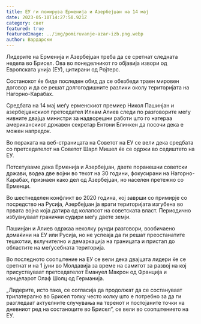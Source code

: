 ```yaml
---
title: ЕУ ги помирува Ерменија и Азербејџан на 14 мај
date: 2023-05-10T14:27:50.921Z
category: свет
featured: true
featuredImage: ../img/pomiruvanje-azar-izb.png.webp
author: Вардарски
---
```

Лидерите на Ерменија и Азербејџан треба да се сретнат следната недела во Брисел. Ова во понеделникот го објавија извори од Европската унија (ЕУ), цитирани од Ројтерс.

Состанокот ќе биде последен обид да се обезбеди траен мировен договор и да се решат долгогодишните разлики околу територијата на Нагорно-Карабах.

Средбата на 14 мај меѓу ерменскиот премиер Никол Пашинјан и азербејџанскиот претседател Илхам Алиев следи по разговорите меѓу нивните двајца министри за надворешни работи што го натераа американскиот државен секретар Ентони Блинкен да посочи дека е можен напредок.

Во пораката на веб-страницата на Советот на ЕУ се вели дека средбата со претседателот на Советот Шарл Мишел ќе се одржи во седиштето на ЕУ.

Потсетуваме дека Ерменија и Азербејџан, двете поранешни советски држави, водеа две војни во текот на 30 години, фокусирани на Нагорно-Карабах, признаен како дел од Азербејџан, но населен претежно со Ерменци.

Во шестнеделен конфликт во 2020 година, кој заврши со примирје со посредство на Русија, Азербејџан ја врати територијата изгубена во првата војна која датира од колапсот на советската власт. Периодично избувнуваат гранични судири меѓу двете земји.

Пашинјан и Алиев одржаа неколку рунди разговори, вообичаено домаќини на ЕУ или Русија, но не успеаја да ги решат преостанатите тешкотии, вклучително и демаркација на границата и пристап до областите на меѓусебната територија.

Во последното соопштение на ЕУ се вели дека двајцата лидери ќе се сретнат и на 1 јуни во Молдавија за време на самитот за развој на кој присуствуваат претседателот Емануел Макрон од Франција и канцеларот Олаф Шолц од Германија.

„Лидерите, исто така, се согласија да продолжат да се состануваат трилатерално во Брисел толку често колку што е потребно за да ги разгледаат актуелните случувања на теренот и постојаните точки на дневниот ред на состаноците во Брисел“, се вели во соопштението на ЕУ.
